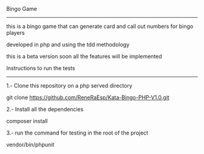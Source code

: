Bingo Game
*****************************************

this is a bingo game that can generate card and call out numbers for bingo players

developed in php and using the tdd methodology 

this is a beta version soon all the features will be implemented



Instructions to run the tests
******************************************

1.- Clone this repository on a php served directory

git clone https://github.com/ReneRaEsp/Kata-Bingo-PHP-V1.0.git

2.- Install all the dependencies

composer install

3.- run the command for testing in the root of the project

vendor/bin/phpunit
